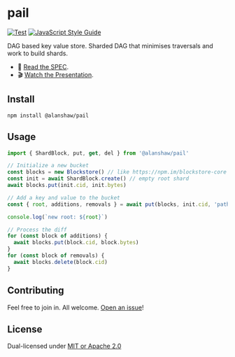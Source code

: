 # pail

[![Test](https://github.com/alanshaw/pail/actions/workflows/test.yml/badge.svg)](https://github.com/alanshaw/pail/actions/workflows/test.yml)
[![JavaScript Style Guide](https://img.shields.io/badge/code_style-standard-brightgreen.svg)](https://standardjs.com)

DAG based key value store. Sharded DAG that minimises traversals and work to build shards.

* 📖 [Read the SPEC](https://github.com/web3-storage/specs/blob/460b6511979a52ec9870f307695ee3f0b3860f81/kv.md).
* 🎬 [Watch the Presentation](https://youtu.be/f-BrtpYKZfg).

## Install

```
npm install @alanshaw/pail
```

## Usage

```js
import { ShardBlock, put, get, del } from '@alanshaw/pail'

// Initialize a new bucket
const blocks = new Blockstore() // like https://npm.im/blockstore-core
const init = await ShardBlock.create() // empty root shard
await blocks.put(init.cid, init.bytes)

// Add a key and value to the bucket
const { root, additions, removals } = await put(blocks, init.cid, 'path/to/data0', dataCID0)

console.log(`new root: ${root}`)

// Process the diff
for (const block of additions) {
  await blocks.put(block.cid, block.bytes)
}
for (const block of removals) {
  await blocks.delete(block.cid)
}
```

## Contributing

Feel free to join in. All welcome. [Open an issue](https://github.com/alanshaw/pail/issues)!

## License

Dual-licensed under [MIT or Apache 2.0](https://github.com/alanshaw/pail/blob/main/LICENSE.md)
